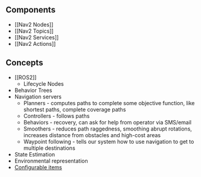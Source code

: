 
## Components
* [[Nav2 Nodes]]
* [[Nav2 Topics]]
* [[Nav2 Services]]
* [[Nav2 Actions]]

## Concepts
* [[ROS2]]
	* Lifecycle Nodes
* Behavior Trees
* Navigation servers
	* Planners - computes paths to complete some objective function, like shortest paths, complete coverage paths
	* Controllers - follows paths
	* Behaviors - recovery, can ask for help from operator via SMS/email
	* Smoothers - reduces path raggedness, smoothing abrupt rotations, increases distance from obstacles and high-cost areas
	* Waypoint following - tells our system how to use navigation to get to multiple destinations
* State Estimation
* Environmental representation
* [Configurable items](https://navigation.ros.org/configuration/index.html)



